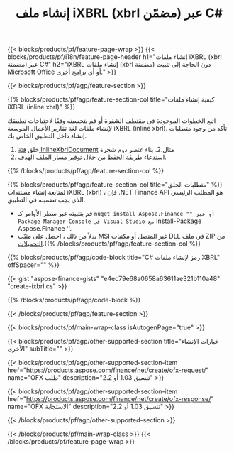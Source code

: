 ﻿---
title: إنشاء ملف iXBRL (xbrl مضمّن) عبر C#
description: نموذج التعليمات البرمجية لإنشاء ملف iXBRL (xbrl). استخدم API رمز المثال لإنشاء ملفات الدُفعات iXBRL (inline xbrl) داخل التطبيقات المستندة إلى .NET. 
url: /ar/net/create/ixbrl/
family: finance
platformtag: net
feature: create
informat: iXBRL
outformat: 
otherformats: 
---
{{< blocks/products/pf/feature-page-wrap >}}
{{< blocks/products/pf/i18n/feature-page-header h1="إنشاء ملفات iXBRL (xbrl مضمنة) عبر C#" h2="iXBRL إنشاء ملفات (xbrl مضمنة) دون الحاجة إلى تثبيت Microsoft Office أو أي برامج أخرى." >}}

{{< blocks/products/pf/agp/feature-section >}}

{{% blocks/products/pf/agp/feature-section-col title="كيفية إنشاء ملفات iXBRL (inline xbrl)" %}}

اتبع الخطوات الموجودة في مقتطف الشفرة أو قم بتحسينه وفقًا لاحتياجات تطبيقك لإنشاء ملفات لغة تقارير الأعمال الموسعة iXBRL (inline xbrl). تأكد من وجود متطلبات إنشاء داخل التطبيق الخاص بك.

1. خلق [فئة InlineXbrlDocument](https://apireference.aspose.com/finance/net/aspose.finance.xbrl.inline/inlinexbrldocument) مثال.2. بناء عنصر دوم شجرة
3. استدعاء [طريقة الحفظ](https://apireference.aspose.com/finance/net/aspose.finance.xbrl.inline.inlinexbrldocument/save/methods/1) من خلال توفير مسار الملف الهدف.

{{% /blocks/products/pf/agp/feature-section-col %}}

{{% blocks/products/pf/agp/feature-section-col title="متطلبات الخلق" %}}
لمتابعة إنشاء مستندات iXBRL (xbrl) ، فإن .NET Finance API هو المطلب الرئيسي الذي يجب تضمينه في التطبيق. 
- قم بتثبيته عبر سطر الأوامر كـ `` nuget install Aspose.Finance "" أو عبر Package Manager Console في Visual Studio مع `` Install-Package Aspose.Finance ''.
- بدلاً من ذلك ، احصل على مثبّت MSI غير المتصل أو مكتبات DLL في ملف ZIP من [التحميلات](https://downloads.aspose.com/finance/net).{{% /blocks/products/pf/agp/feature-section-col %}}

{{% blocks/products/pf/agp/code-block title="C# رمز لإنشاء ملفات XBRL" offSpacer="" %}}

{{< gist "aspose-finance-gists" "e4ec79e68a0658a63611ae321b110a48" "create-ixbrl.cs" >}}

{{% /blocks/products/pf/agp/code-block %}}

{{< /blocks/products/pf/agp/feature-section >}}

{{< blocks/products/pf/main-wrap-class isAutogenPage="true" >}}

{{< blocks/products/pf/agp/other-supported-section title="خيارات الإنشاء الأخرى" subTitle="" >}}

{{< blocks/products/pf/agp/other-supported-section-item href="https://products.aspose.com/finance/net/create/ofx-request/" name="OFX طلب" description="تنسيق 1.03 أو 2.2" >}}

{{< blocks/products/pf/agp/other-supported-section-item href="https://products.aspose.com/finance/net/create/ofx-response/" name="OFX الاستجابة" description="تنسيق 1.03 أو 2.2" >}}

{{< /blocks/products/pf/agp/other-supported-section >}}

{{< /blocks/products/pf/main-wrap-class >}}
{{< /blocks/products/pf/feature-page-wrap >}}